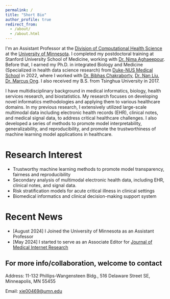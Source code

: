 ```yaml
---
permalink: /
title: "Short Bio"
author_profile: true
redirect_from: 
  - /about/
  - /about.html
---
```

I'm an Assistant Professor at the [Division of Computational Health Science](https://med.umn.edu/surgery/divisions/computational-health-sciences) at the [University of Minnesota](https://twin-cities.umn.edu/). I completed my postdoctoral training at Stanford University School of Medicine, working with [Dr. Nima Aghaeepour](https://nalab.stanford.edu/team/nima-aghaeepour/). Before that, I earned my Ph.D. in integrated Biology and Medicine (Specialized in health data science research) from [Duke-NUS Medical School](https://www.duke-nus.edu.sg/) in 2022, where I worked with [Dr. Bibhas Chakraborty](https://blog.nus.edu.sg/bibhas/), [Dr. Nan Liu](https://blog.nus.edu.sg/liunan/), [Dr. Marcus Ong](https://www.duke-nus.edu.sg/directory/detail/ong-eng-hock-marcus). I also received my B.S. from Tsinghua University in 2017.

I have multidisciplinary background in medical informatics, biology, health services research, and biostatistics. My research focuses on developing novel informatics methodologies and applying them to various healthcare domains. In my previous research, I extensively utilized large-scale multimodal data including electronic health records (EHR), clinical notes, and medical signal data, to address critical healthcare challenges. I also developed a series of methods to promote model interpretability, generalizability, and reproducibility, and promote the trustworthiness of machine learning model applications in healthcare. 

Research Interest
======
- Trustworthy machine learning methods to promote model transparency, fairness and reproducibility
- Secondary analysis of multimodal electronic health data, including EHR, clinical notes, and signal data.
- Risk stratification models for acute critical illness in clinical settings
- Biomedical informatics and clinical decision-making support system


Recent News
======
- [August 2024] I Joined the University of Minnesota as an Assistant Professor
- [May 2024] I started to serve as an Associate Editor for [Journal of Medical Internet Research](https://www.jmir.org/)


For more info/collaboration, welcome to contact
------
Address: 11-132 Phillips-Wangensteen Bldg., 516 Delaware Street SE, Minneapolis, MN 55455

Email: <A href="mailto:xie00469@umn.edu ">xie00469@umn.edu</A>
